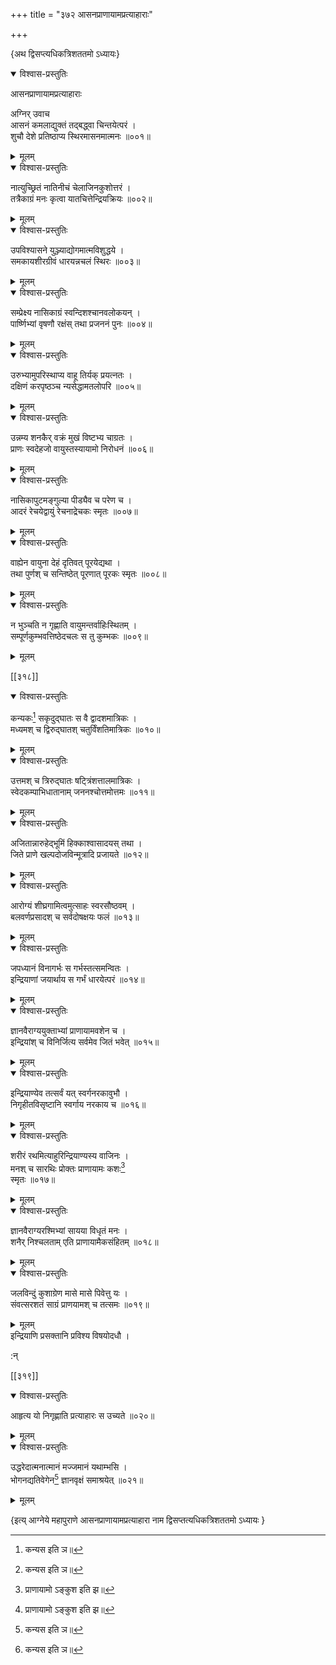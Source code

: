 +++
title = "३७२ आसनप्राणायामप्रत्याहाराः"

+++

\{अथ द्विसप्त्यधिकत्रिशततमो ऽध्यायः\}


<details open><summary>विश्वास-प्रस्तुतिः</summary>

आसनप्राणायामप्रत्याहाराः  
    
अग्निर् उवाच  
आसनं कमलाद्युक्तं तद्बद्ध्वा चिन्तयेत्परं ।  
शुचौ देशे प्रतिष्ठाप्य स्थिरमासनमात्मनः   ॥००१॥
</details>

<details><summary>मूलम्</summary>

आसनप्राणायामप्रत्याहाराः  
    
अग्निर् उवाच  
आसनं कमलाद्युक्तं तद्बद्ध्वा चिन्तयेत्परं ।  
शुचौ देशे प्रतिष्ठाप्य स्थिरमासनमात्मनः   ॥००१॥
</details>  

<details open><summary>विश्वास-प्रस्तुतिः</summary>

नात्युच्छ्रितं नातिनीचं चेलाजिनकुशोत्तरं ।  
तत्रैकाग्रं मनः कृत्वा यातचित्तेन्द्रियक्रियः ॥००२॥
</details>

<details><summary>मूलम्</summary>

नात्युच्छ्रितं नातिनीचं चेलाजिनकुशोत्तरं ।  
तत्रैकाग्रं मनः कृत्वा यातचित्तेन्द्रियक्रियः ॥००२॥
</details>  

<details open><summary>विश्वास-प्रस्तुतिः</summary>

उपविश्यासने युञ्ज्याद्योगमात्मविशुद्धये ।  
समकायशीरग्रीवं धारयन्नचलं स्थिरः ॥००३॥
</details>

<details><summary>मूलम्</summary>

उपविश्यासने युञ्ज्याद्योगमात्मविशुद्धये ।  
समकायशीरग्रीवं धारयन्नचलं स्थिरः ॥००३॥
</details>  

<details open><summary>विश्वास-प्रस्तुतिः</summary>

सम्प्रेक्ष्य नासिकाग्रं स्वन्दिशश्चानवलोकयन् ।  
पार्ष्णिभ्यां वृषणौ रक्षंस् तथा प्रजननं पुनः   ॥००४॥
</details>

<details><summary>मूलम्</summary>

सम्प्रेक्ष्य नासिकाग्रं स्वन्दिशश्चानवलोकयन् ।  
पार्ष्णिभ्यां वृषणौ रक्षंस् तथा प्रजननं पुनः   ॥००४॥
</details>  

<details open><summary>विश्वास-प्रस्तुतिः</summary>

उरुभ्यामुपरिस्थाप्य वाहू तिर्यक् प्रयत्नतः ।  
दक्षिणं करपृष्ठञ्च न्यसेद्धामतलोपरि   ॥००५॥
</details>

<details><summary>मूलम्</summary>

उरुभ्यामुपरिस्थाप्य वाहू तिर्यक् प्रयत्नतः ।  
दक्षिणं करपृष्ठञ्च न्यसेद्धामतलोपरि   ॥००५॥
</details>  

<details open><summary>विश्वास-प्रस्तुतिः</summary>

उन्नम्य शनकैर् वक्रं मुखं विष्टभ्य चाग्रतः   ।  
प्राणः स्वदेहजो वायुस्तस्यायामो निरोधनं ॥००६॥
</details>

<details><summary>मूलम्</summary>

उन्नम्य शनकैर् वक्रं मुखं विष्टभ्य चाग्रतः   ।  
प्राणः स्वदेहजो वायुस्तस्यायामो निरोधनं ॥००६॥
</details>  

<details open><summary>विश्वास-प्रस्तुतिः</summary>

नासिकापुटमङ्गुल्या पीड्यैव च परेण च ।  
आदरं रेचयेद्वायुं रेचनाद्रेचकः स्मृतः ॥००७॥
</details>

<details><summary>मूलम्</summary>

नासिकापुटमङ्गुल्या पीड्यैव च परेण च ।  
आदरं रेचयेद्वायुं रेचनाद्रेचकः स्मृतः ॥००७॥
</details>  

<details open><summary>विश्वास-प्रस्तुतिः</summary>

वाह्येन वायुना देहं दृतिवत् पूरयेद्यथा ।  
तथा पुर्णश् च सन्तिष्ठेत् पूरणात् पूरकः स्मृतः   ॥००८॥
</details>

<details><summary>मूलम्</summary>

वाह्येन वायुना देहं दृतिवत् पूरयेद्यथा ।  
तथा पुर्णश् च सन्तिष्ठेत् पूरणात् पूरकः स्मृतः   ॥००८॥
</details>  

<details open><summary>विश्वास-प्रस्तुतिः</summary>

न भुञ्चति न गृह्णाति वायुमन्तर्वाहिःस्थितम् ।  
सम्पूर्णकुम्भवत्तिष्ठेदचलः स तु कुम्भकः   ॥००९॥
</details>

<details><summary>मूलम्</summary>

न भुञ्चति न गृह्णाति वायुमन्तर्वाहिःस्थितम् ।  
सम्पूर्णकुम्भवत्तिष्ठेदचलः स तु कुम्भकः   ॥००९॥
</details>  

[[३१८]]
    

<details open><summary>विश्वास-प्रस्तुतिः</summary>

कन्यकः[^१] सकृदुद्घातः स वै द्वादशमात्रिकः   ।  
मध्यमश् च द्विरुद्घातश् चतुर्विंशतिमात्रिकः ॥०१०॥
</details>

<details><summary>मूलम्</summary>

कन्यकः[^१] सकृदुद्घातः स वै द्वादशमात्रिकः   ।  
मध्यमश् च द्विरुद्घातश् चतुर्विंशतिमात्रिकः ॥०१०॥
</details>  

<details open><summary>विश्वास-प्रस्तुतिः</summary>

उत्तमश् च त्रिरुद्घातः षट्त्रिंशत्तालमात्रिकः   ।  
स्वेदकम्पाभिधातानाम् जननश्चोत्तमोत्तमः ॥०११॥
</details>

<details><summary>मूलम्</summary>

उत्तमश् च त्रिरुद्घातः षट्त्रिंशत्तालमात्रिकः   ।  
स्वेदकम्पाभिधातानाम् जननश्चोत्तमोत्तमः ॥०११॥
</details>  

<details open><summary>विश्वास-प्रस्तुतिः</summary>

अजितान्नारुहेद्भूमिं हिक्काश्वासादयस् तथा ।  
जिते प्राणे खल्पदोजविन्मूत्रादि प्रजायते ॥०१२॥
</details>

<details><summary>मूलम्</summary>

अजितान्नारुहेद्भूमिं हिक्काश्वासादयस् तथा ।  
जिते प्राणे खल्पदोजविन्मूत्रादि प्रजायते ॥०१२॥
</details>  

<details open><summary>विश्वास-प्रस्तुतिः</summary>

आरोग्यं शीघ्रगामित्वमुत्साहः स्वरसौष्ठवम्   ।  
बलवर्णप्रसादश् च सर्वदोषक्षयः फलं ॥०१३॥
</details>

<details><summary>मूलम्</summary>

आरोग्यं शीघ्रगामित्वमुत्साहः स्वरसौष्ठवम्   ।  
बलवर्णप्रसादश् च सर्वदोषक्षयः फलं ॥०१३॥
</details>  

<details open><summary>विश्वास-प्रस्तुतिः</summary>

जपध्यानं विनागर्भः स गर्भस्तत्समन्वितः ।  
इन्द्रियाणां जयार्थाय स गर्भं धारयेत्परं   ॥०१४॥
</details>

<details><summary>मूलम्</summary>

जपध्यानं विनागर्भः स गर्भस्तत्समन्वितः ।  
इन्द्रियाणां जयार्थाय स गर्भं धारयेत्परं   ॥०१४॥
</details>  

<details open><summary>विश्वास-प्रस्तुतिः</summary>

ज्ञानवैराग्ययुक्ताभ्यां प्राणायामवशेन च   ।  
इन्द्रियांश् च विनिर्जित्य सर्वमेव जितं भवेत् ॥०१५॥
</details>

<details><summary>मूलम्</summary>

ज्ञानवैराग्ययुक्ताभ्यां प्राणायामवशेन च   ।  
इन्द्रियांश् च विनिर्जित्य सर्वमेव जितं भवेत् ॥०१५॥
</details>  

<details open><summary>विश्वास-प्रस्तुतिः</summary>

इन्द्रियाण्येव तत्सर्वं यत् स्वर्गनरकावुभौ ।  
निगृहीतविसृष्टानि स्वर्गाय नरकाय च ॥०१६॥
</details>

<details><summary>मूलम्</summary>

इन्द्रियाण्येव तत्सर्वं यत् स्वर्गनरकावुभौ ।  
निगृहीतविसृष्टानि स्वर्गाय नरकाय च ॥०१६॥
</details>  

<details open><summary>विश्वास-प्रस्तुतिः</summary>

शरीरं रथमित्याहुरिन्द्रियाण्यस्य वाजिनः ।  
मनश् च सारथिः प्रोक्तः प्राणायामः कशः[^२]  
स्मृतः ॥०१७॥
</details>

<details><summary>मूलम्</summary>

शरीरं रथमित्याहुरिन्द्रियाण्यस्य वाजिनः ।  
मनश् च सारथिः प्रोक्तः प्राणायामः कशः[^२]  
स्मृतः ॥०१७॥
</details>  

<details open><summary>विश्वास-प्रस्तुतिः</summary>

ज्ञानवैराग्यरश्मिभ्यां सायया विधृतं मनः   ।  
शनैर् निश्चलताम् एति प्राणायामैकसंहितम् ॥०१८॥
</details>

<details><summary>मूलम्</summary>

ज्ञानवैराग्यरश्मिभ्यां सायया विधृतं मनः   ।  
शनैर् निश्चलताम् एति प्राणायामैकसंहितम् ॥०१८॥
</details>  

<details open><summary>विश्वास-प्रस्तुतिः</summary>

जलविन्दुं कुशाग्रेण मासे मासे पिवेत्तु यः ।  
संवत्सरशतं साग्रं प्राणयामश् च तत्समः   ॥०१९॥
</details>

<details><summary>मूलम्</summary>

जलविन्दुं कुशाग्रेण मासे मासे पिवेत्तु यः ।  
संवत्सरशतं साग्रं प्राणयामश् च तत्समः   ॥०१९॥
</details>  
इन्द्रियाणि प्रसक्तानि प्रविश्य विषयोदधौ ।  
    
:न्  
    
[^१]: कन्यस इति ञ॥  
    
[^२]: प्राणायामो ऽङ्कुश इति झ॥  

[[३१९]]
    

<details open><summary>विश्वास-प्रस्तुतिः</summary>

आहृत्य यो निगृह्णाति प्रत्याहारः स उच्यते ॥०२०॥
</details>

<details><summary>मूलम्</summary>

आहृत्य यो निगृह्णाति प्रत्याहारः स उच्यते ॥०२०॥
</details>  

<details open><summary>विश्वास-प्रस्तुतिः</summary>

उद्धरेदात्मनात्मानं मज्जमानं यथाम्भसि ।  
भोगनद्यतिवेगेन[^१] ज्ञानवृक्षं समाश्रयेत् ॥०२१॥
</details>

<details><summary>मूलम्</summary>

उद्धरेदात्मनात्मानं मज्जमानं यथाम्भसि ।  
भोगनद्यतिवेगेन[^१] ज्ञानवृक्षं समाश्रयेत् ॥०२१॥
</details>

\{इत्य् आग्नेये महापुराणे आसनप्राणायामप्रत्याहारा नाम द्विसप्तत्यधिकत्रिशततमो ऽध्यायः  }
    